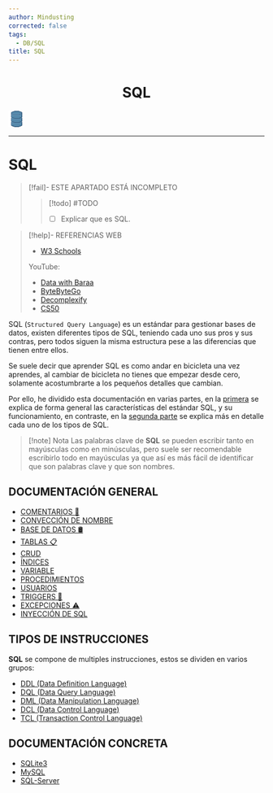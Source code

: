 ```yaml
---
author: Mindusting
corrected: false
tags:
  - DB/SQL
title: SQL
---
```


<h1 align="center">SQL</h1>

![#logo](../../../img/db.png)

---

# SQL

> [!fail]- ESTE APARTADO ESTÁ INCOMPLETO
> > [!todo] #TODO
> > - [ ] Explicar que es SQL.

> [!help]- REFERENCIAS WEB
> - [W3 Schools](https://www.w3schools.com/sql/default.asp)
> 
> YouTube:
> - [Data with Baraa](https://youtu.be/SSKVgrwhzus)
> - [ByteByteGo](https://youtu.be/yMqldbY2AAg)
> - [Decomplexify](https://www.youtube.com/@decomplexify)
> - [CS50](https://youtu.be/1RCMYG8RUSE)

SQL (`Structured Query Language`) es un estándar para gestionar bases de datos, existen diferentes tipos de SQL, teniendo cada uno sus pros y sus contras, pero todos siguen la misma estructura pese a las diferencias que tienen entre ellos.

Se suele decir que aprender SQL es como andar en bicicleta una vez aprendes, al cambiar de bicicleta no tienes que empezar desde cero, solamente acostumbrarte a los pequeños detalles que cambian.

Por ello, he dividido esta documentación en varias partes, en la [primera](#DOCUMENTACIÓN%20GENERAL) se explica de forma general las características del estándar SQL, y su funcionamiento, en contraste, en la [segunda parte](#DOCUMENTACIÓN%20CONCRETA) se explica más en detalle cada uno de los tipos de SQL.

> [!note] Nota
> Las palabras clave de **SQL** se pueden escribir tanto en mayúsculas como en minúsculas, pero suele ser recomendable escribirlo todo en mayúsculas ya que así es más fácil de identificar que son palabras clave y que son nombres.

## DOCUMENTACIÓN GENERAL

- [COMENTARIOS 💬](sql_comments.md)
- [CONVECCIÓN DE NOMBRE](sql_names_convection.md)
- [BASE DE DATOS 🛢](sql_db.md)
- [TABLAS 📋](sql_table.md)
- [CRUD](sql_crud.md)
- [ÍNDICES](sql_index.md)
- [VARIABLE](sql_variables.md)
- [PROCEDIMIENTOS](sql_procedures.md)
- [USUARIOS](sql_users.md)
- [TRIGGERS 🔫](sql_triggers.md)
- [EXCEPCIONES ⚠️](sql_exceptions.md)
- [INYECCIÓN DE SQL](sql_injection.md)

## TIPOS DE INSTRUCCIONES

**SQL** se compone de multiples instrucciones, estos se dividen en varios grupos:

- [DDL (Data Definition Language)](sql_ddl.md)
- [DQL (Data Query Language)](sql_dql.md)
- [DML  (Data Manipulation Language)](sql_dml.md)
- [DCL (Data Control Language)](sql_dcl.md)
- [TCL (Transaction Control Language)](sql_tcl.md)

## DOCUMENTACIÓN CONCRETA

- [SQLite3](sqlite3/sqlite3.md)
- [MySQL](mysql/mysql.md)
- [SQL-Server](sql_server/sql_server.md)
